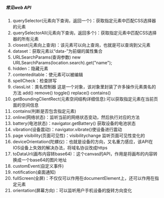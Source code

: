 ##### 常见web API

1. querySelector(元素向下查询，返回一个)：获取指定元素中匹配CSS选择器的元素
2. querySelectorAll(元素向下查询，返回多个)：获取指定元素中匹配CSS选择器的所有元素
3. closest(元素向上查询)：该元素可以向上查询，也就是可以查询到父元素
4. dataset：获取元素以“data-”为前缀的属性集合
5. URLSearchParams(查询参数) new URLSearchParams(location.search).get("name");
6. hidden：隐藏元素
7. contenteditable：使元素可以被编辑
8. spellCheck：检查拼写
9. classList：类名控制器 这是一个对象，该对象里封装了许多操作元素类名的方法 add() remove() toggle() replace() contains()
10. getBoundingClientRect(元素空间结构详细信息):可以获取指定元素在当前页面的空间信息
11. contains(判断是否包含指定元素)
12. online(网络状态)：监听当前的网络状态变动，然后执行对应的方法
13. battery(电池状态)：navigator.getBattery() 获取设备的电池状态
14. vibration(设备震动)：navigator.vibrate()使设备进行震动
15. page visibility(页面可见性)：visibilitychange 监听页面可见性变化的
16. deviceOrientation(陀螺仪)：也就是设备的方向，又名重力感应，该API在IOS设备上失效的解决办法，将域名协议改成https
17. toDataUrl(画布内容转base64)：这个canvas的API，作用是将画布的内容转换成一个base64的图片地址
18. customEvent(自定义事件)
19. notification(桌面通知)
20. fullScreen(全屏)：不仅仅可以作用在documentElement上，还可以作用在指定元素
21. orientation(屏幕方向)：可以监听用户手机设备的旋转方向变化
